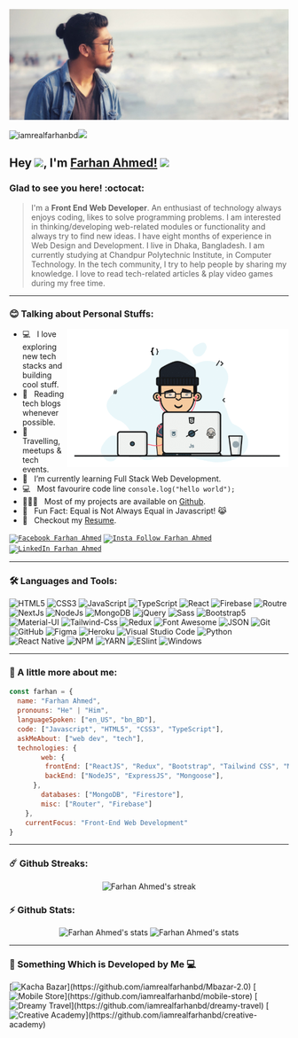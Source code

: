 <img src="https://raw.githubusercontent.com/iamrealfarhanbd/iamrealfarhanbd/main/farhan.jpg" >

<p align="left"><img src="https://komarev.com/ghpvc/?username=iamrealfarhanbd&label=Profile%20views&color=0e75b6&style=flat" alt="iamrealfarhanbd" /><img src="https://media.giphy.com/media/mGcNjsfWAjY5AEZNw6/giphy.gif" width="50"> </p>

## Hey <img src="https://media.giphy.com/media/hvRJCLFzcasrR4ia7z/giphy.gif" width="22px">, I'm [Farhan Ahmed!](https://iamrealfarhanbd.web.app/) <img src="https://emojis.slackmojis.com/emojis/images/1531849430/4246/blob-sunglasses.gif?1531849430" width="30"/>

### Glad to see you here! :octocat:

> I'm a **Front End Web Developer**. An enthusiast of technology always enjoys coding, likes to solve programming problems. I am interested in thinking/developing web-related modules or functionality and always try to find new ideas. I have eight months of experience in Web Design and Development. I live in Dhaka, Bangladesh. I am currently studying at Chandpur Polytechnic Institute, in Computer Technology. In the tech community, I try to help people by sharing my knowledge. I love to read tech-related articles & play video games during my free time.

---

### :blush: Talking about Personal Stuffs:

<img align="right" height="250" width="400" alt="Farhan Ahmed" src="https://raw.githubusercontent.com/iamrealfarhanbd/iamrealfarhanbd/main/iamrealfarhanbd.gif" />

- 💻 &nbsp; I love exploring new tech stacks and building cool stuff.
- 📰 &nbsp; Reading tech blogs whenever possible.
- 🍕 &nbsp; Travelling, meetups & tech events.
- 🚀 &nbsp; I’m currently learning Full Stack Web Development.
- :computer: &nbsp; Most favourire code line `console.log("hello world");`
- 👨🏻‍💻 &nbsp; Most of my projects are available on [Github](https://github.com/iamrealfarhanbd).
- 👾 &nbsp; Fun Fact: Equal is Not Always Equal in Javascript! 😹
- 📝 &nbsp; Checkout my [Resume](https://drive.google.com/file/d/1dnfwZ70W0fM16pUAoUORwj1IW1uszHoV/view).

<p><code><a href="https://www.facebook.com/public/dev.farhanNahid/" rel="nofollow"><img src="https://camo.githubusercontent.com/aa5acc6e1a9c9d65efa3ce1b71c9181704794738/68747470733a2f2f696d672e736869656c64732e696f2f62616467652f2532302d466f6c6c6f772d626c61636b3f636f6c6f723d313431373141266c6162656c436f6c6f723d313937366432266c6f676f3d66616365626f6f6b266c6f676f436f6c6f723d666666666666" alt="Facebook Farhan Ahmed" data-canonical-src="https://img.shields.io/badge/%20-Follow-black?color=14171A&amp;labelColor=1976d2&amp;logo=facebook&amp;logoColor=ffffff" style="max-width:100%;"></a></code>
<code><a href="https://www.instagram.com/farhan__nahid/" rel="nofollow"><img src="https://camo.githubusercontent.com/ae9471b4054c80e23c343e23dbbed89b7cf4edf5/68747470733a2f2f696d672e736869656c64732e696f2f62616467652f2532302d466f6c6c6f772d626c61636b3f636f6c6f723d313431373141266c6162656c436f6c6f723d643831623630266c6f676f3d696e7374616772616d266c6f676f436f6c6f723d666666666666" alt="Insta Follow Farhan Ahmed" data-canonical-src="https://img.shields.io/badge/%20-Follow-black?color=14171A&amp;labelColor=d81b60&amp;logo=instagram&amp;logoColor=ffffff" style="max-width:100%;"></a></code>
<code><a href="https://www.linkedin.com/in/iamrealfarhanbd/" rel="nofollow"><img src="https://camo.githubusercontent.com/30b1a9002c659b7b7be7d364099a12ca06d7bd1b/68747470733a2f2f696d672e736869656c64732e696f2f62616467652f2532302d436f6e6e6563742d626c61636b3f636f6c6f723d313431373141266c6162656c436f6c6f723d323132313231266c6f676f3d6c696e6b6564696e266c6f676f436f6c6f723d666666666666" alt="LinkedIn Farhan Ahmed" data-canonical-src="https://img.shields.io/badge/%20-Connect-black?color=14171A&amp;labelColor=212121&amp;logo=linkedin&amp;logoColor=ffffff" style="max-width:100%;"></a></code>
</p>

---


### 🛠 Languages and Tools:

![HTML5](https://img.shields.io/badge/-HTML5-000000?style=flat&logo=html5)
![CSS3](https://img.shields.io/badge/-CSS3-000000?style=flat&logo=css3&logoColor=1572B6)
![JavaScript](https://img.shields.io/badge/-JavaScript-000000?style=flat&logo=javascript)
![TypeScript](https://img.shields.io/badge/-TypeScript-000000?style=flat&logo=TypeScript)
![React](https://img.shields.io/badge/-React-000000?style=flat&logo=react)
![Firebase](https://img.shields.io/badge/-Firebase-000000?style=flat&logo=firebase)
![Routre](https://img.shields.io/badge/-Router-000000?style=flat&logo=react-router)
![NextJs](https://img.shields.io/badge/-NextJs-000000?style=flat&logo=Next.js)
![NodeJs](https://img.shields.io/badge/-NodeJs-000000?style=flat&logo=Node.js)
![MongoDB](https://img.shields.io/badge/-MongoDB-000000?style=flat&logo=mongodb)
![jQuery](https://img.shields.io/badge/-jQuery-000000?style=flat&logo=jQuery&logoColor=0078D6)
![Sass](https://img.shields.io/badge/-SCSS-000000?style=flat&logo=sass)
![Bootstrap5](https://img.shields.io/badge/-Bootstrap%205-000000?style=flat&logo=bootstrap)
![Material-UI](https://img.shields.io/badge/-Material%20UI-000000?style=flat&logo=Material%20UI&logoColor=0078D6)
![Tailwind-Css](https://img.shields.io/badge/-Tailwind%20CSS-000000?style=flat&logo=tailwindcss)
![Redux](https://img.shields.io/badge/-Redux-000000?style=flat&logo=redux&logoColor=764ABC)
![Font Awesome](https://img.shields.io/badge/-font%20awesome-000000?style=flat&logo=font-awesome)
![JSON](https://img.shields.io/badge/-JSON-000000?style=flat&logo=JSON&logoColor=565656)
![Git](https://img.shields.io/badge/-Git-000000?style=flat&logo=git)
![GitHub](https://img.shields.io/badge/-GitHub-000000?style=flat&logo=github)
![Figma](https://img.shields.io/badge/-Figma-000000?style=flat&logo=figma)
![Heroku](https://img.shields.io/badge/-Heroku-000000?style=flat&logo=heroku&logoColor=3D0091)
![Visual Studio Code](https://img.shields.io/badge/-VSCode-000000?style=flat&logo=visual-studio-code&logoColor=0078D6)
![Python](https://img.shields.io/badge/-Python-000000?style=flat&logo=python)
![React Native](https://img.shields.io/badge/-React%20Native-000000?style=flat&logo=react)
![NPM](https://img.shields.io/badge/-npm-000000?style=flat&logo=npm)
![YARN](https://img.shields.io/badge/-yarn-000000?style=flat&logo=yarn)
![ESlint](https://img.shields.io/badge/-ESlint-000000?style=flat&logo=ESlint&logoColor=3831ca)
![Windows](https://img.shields.io/badge/-Windows-000000?style=flat&logo=windows&logoColor=0078D6)


---

### :boy: A little more about me:

```javascript
const farhan = {
  name: "Farhan Ahmed",
  pronouns: "He" | "Him",
  languageSpoken: ["en_US", "bn_BD"],
  code: ["Javascript", "HTML5", "CSS3", "TypeScript"],
  askMeAbout: ["web dev", "tech"],
  technologies: {
        web: {
         frontEnd: ["ReactJS", "Redux", "Bootstrap", "Tailwind CSS", "Material UI"],
         backEnd: ["NodeJS", "ExpressJS", "Mongoose"],
      },
        databases: ["MongoDB", "Firestore"],
        misc: ["Router", "Firebase"]
    },
    currentFocus: "Front-End Web Development"
}
```

---

### ☄️ Github Streaks:
<p align="center">
    <img alt="Farhan Ahmed's streak" src="https://github-readme-streak-stats.herokuapp.com/?user=iamrealfarhanbd&theme=tokyonight&hide_border=true"/>
</p>

### ⚡ Github Stats:

<p align="center">
	<img src="https://github-readme-stats.vercel.app/api?username=iamrealfarhanbd&show_icons=true&hide_border=true&theme=tokyonight" alt="Farhan Ahmed's stats" />
	<img src="https://github-readme-stats.vercel.app/api/top-langs?username=iamrealfarhanbd&show_icons=true&locale=en&layout=compact&langs_count=20&theme=tokyonight&hide_border=true" alt="Farhan Ahmed's stats"/>
	
</p>

---

### 🚀 Something Which is Developed by Me 💻

[![Kacha Bazar](https://github-readme-stats.vercel.app/api/pin/?username=iamrealfarhanbd&repo=Mbazar-2.0&theme=tokyonight&hide_border=true")](https://github.com/iamrealfarhanbd/Mbazar-2.0)
[![Mobile Store](https://github-readme-stats.vercel.app/api/pin/?username=iamrealfarhanbd&repo=mobile-store&theme=tokyonight&hide_border=true")](https://github.com/iamrealfarhanbd/mobile-store)
[![Dreamy Travel](https://github-readme-stats.vercel.app/api/pin/?username=iamrealfarhanbd&repo=dreamy-travel&theme=tokyonight&hide_border=true")](https://github.com/iamrealfarhanbd/dreamy-travel)
[![Creative Academy](https://github-readme-stats.vercel.app/api/pin/?username=iamrealfarhanbd&repo=creative-academy&theme=tokyonight&hide_border=true")](https://github.com/iamrealfarhanbd/creative-academy)



































































































<!--

<p align="center"><img alt="GIF" src="https://cdn.dribbble.com/users/2344801/screenshots/4774578/alphatestersanimation2.gif?raw=true" width="80%" height="auto"/></p>

<code><a href="https://stackoverflow.com/users/10423770/nahid-ahmed"><img src="https://camo.githubusercontent.com/6c16966ca2fde7c772c57526ea15bbd09f3ba71c/68747470733a2f2f696d672e736869656c64732e696f2f62616467652f2d537461636b2532304f766572666c6f772d3232323232323f7374796c653d666c61742d737175617265266c6f676f3d737461636b2d6f766572666c6f77266c6f676f436f6c6f723d7768697465266c696e6b3d68747470733a2f2f737461636b6f766572666c6f772e636f6d2f75736572732f373933383437312f72696661742d683f7461623d70726f66696c65" alt="Stack overflow Farhan Ahmed"></a></code>
---

> Hey there, I'm Farhan Ahmed <img src="https://emojis.slackmojis.com/emojis/images/1531849430/4246/blob-sunglasses.gif?1531849430" width="20"/>. I'm a `Front-End Web Developer`. An enthusiast of technology always enjoys coding, likes to solve programming problems. I am interested in thinking/developing web-related modules or functionality and always try to find new ideas. My most used line is `console.log()`. I always liked to use `Modern Technology` & explore new technology. In free time, I play video games & scrolling Facebook.

---

### 🏆 Find me
  
  [![Facebook Follow](https://img.shields.io/badge/%20-Follow-black?color=14171A&labelColor=1976d2&logo=facebook&logoColor=ffffff)](https://www.facebook.com/dev.farhanNahid/)
  [![LinkedIn Connect](https://img.shields.io/badge/%20-Connect-black?color=14171A&labelColor=212121&logo=linkedin&logoColor=ffffff)](https://www.linkedin.com/in/iamrealfarhanbd/)
  [![Medium Follow](https://img.shields.io/badge/%20-Follow-black?color=14171A&labelColor=1976d2&logo=medium&logoColor=ffffff)](https://iamrealfarhanbd.medium.com/) 
   <img src="https://komarev.com/ghpvc/?username=iamrealfarhanbd&label=Profile%20views&color=0e75b6&style=flat" alt="iamrealfarhanbd" />
  
###
  
 <img align='right' src="https://media.giphy.com/media/M9gbBd9nbDrOTu1Mqx/giphy.gif" width="230">
 
 ---
 
### 📝 Something about me

* 🌱 I’m currently learning JavaScript🤔
* 🎓 I'm a Computer Science student💻
* 🥅 2021 Goals: JavaScript Basic & React⚡
* 😄 I want to learn everything 🤣
* 🕹 Fun Fact: I love video games so much🎮
* 🌐 You can see some of my projects on [My Portfolio](https://iamrealfarhanbd.web.app/)
* 💻 You can see my resume on [My Resume](https://drive.google.com/file/d/1dnfwZ70W0fM16pUAoUORwj1IW1uszHoV/view)

----

### 🌟 Github Stats

[![Farhan's GitHub stats](https://github-readme-stats.vercel.app/api/?username=iamrealfarhanbd&show_icons=true&title_color=fff&icon_color=79ff97&text_color=9f9f9f&bg_color=151515)](#)

[![Farhan's Top Langs](https://github-readme-stats.vercel.app/api/top-langs/?username=iamrealfarhanbd&layout=compact&langs_count=10&title_color=fff&icon_color=79ff97&text_color=9f9f9f&bg_color=151515)](#)

[![Farhan's wakatime stats](https://github-readme-stats.vercel.app/api/wakatime?iamrealfarhanbd&layout=compact&title_color=fff&icon_color=79ff97&text_color=9f9f9f&bg_color=151515)](#)

[![Farhan's GitHub Streak](http://github-readme-streak-stats.herokuapp.com?user=iamrealfarhanbd&theme=highcontrast)](#)

[![Farhan's profile trophy](https://github-profile-trophy.vercel.app/?username=iamrealfarhanbd&theme=darkhub)](#)

---


### Acchivments 😎😜

 <p>
  <img src="https://media.giphy.com/media/hvRJCLFzcasrR4ia7z/giphy.gif" width="20"> 
  <img height="550" width="550" src="https://i.ibb.co/RcCBqSL/black-belt.jpg" alt="black-belt" border="0">
  <img height="550" width="550" src="https://i.ibb.co/PDcNRHZ/certificate.png" alt="certificate" border="0">
   <a href="#"><img width="100%" height="auto" src="https://i.imgur.com/iXuL1HG.png" height="175px"/></a>
   <a href="https://github.com/iamrealfarhanbd">
    <img alt="followers" title=" Github" src="https://img.shields.io/github/followers/iamrealfarhanbd?color=236ad3&style=for-the-badge&logo=github&label=Follow"/>
    </a>
 </p> 

-->
